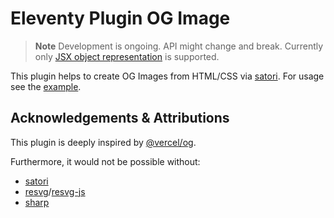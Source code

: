 # Eleventy Plugin OG Image

> **Note**
> Development is ongoing. API might change and break. Currently only [JSX object representation](https://github.com/vercel/satori#use-without-jsx) is supported.

This plugin helps to create OG Images from HTML/CSS via [satori](https://github.com/vercel/satori). For usage see the [example](./example).

## Acknowledgements & Attributions

This plugin is deeply inspired by [@vercel/og](https://vercel.com/docs/concepts/functions/edge-functions/og-image-generation).

Furthermore, it would not be possible without:

- [satori](https://github.com/vercel/satori)
- [resvg](https://github.com/RazrFalcon/resvg/)/[resvg-js](https://github.com/yisibl/resvg-js)
- [sharp](https://github.com/lovell/sharp)
